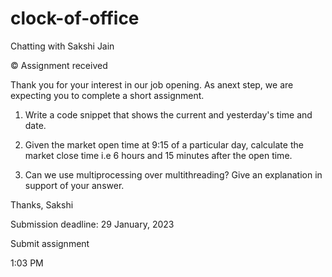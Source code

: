 # clock-of-office

Chatting with Sakshi Jain

© Assignment received

Thank you for your interest in our job opening.
As anext step, we are expecting you to
complete a short assignment.

1. Write a code snippet that shows the current
and yesterday's time and date.

2. Given the market open time at 9:15 of a
particular day, calculate the market close time
i.e 6 hours and 15 minutes after the open time.
3. Can we use multiprocessing over
multithreading? Give an explanation in support
of your answer.

Thanks,
Sakshi

Submission deadline: 29 January, 2023

Submit assignment

1:03 PM
